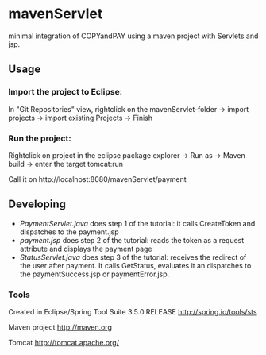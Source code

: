 # mavenServlet

minimal integration of COPYandPAY using a maven project with Servlets and jsp.

## Usage

### Import the project to Eclipse: 

In "Git Repositories" view, rightclick on the mavenServlet-folder -> import projects -> import existing Projects -> Finish

### Run the project:

Rightclick on project in the eclipse package explorer -> Run as -> Maven build -> enter the target tomcat:run 

Call it on http://localhost:8080/mavenServlet/payment

## Developing

* *PaymentServlet.java* does step 1 of the tutorial: it calls CreateToken and dispatches to the payment.jsp
* *payment.jsp* does step 2 of the tutorial: reads the token as a request attribute and displays the payment page
* *StatusServlet.java* does step 3 of the tutorial: receives the redirect of the user after payment. It calls GetStatus, evaluates it an dispatches to the paymentSuccess.jsp or paymentError.jsp.

### Tools

Created in Eclipse/Spring Tool Suite 3.5.0.RELEASE http://spring.io/tools/sts

Maven project http://maven.org

Tomcat http://tomcat.apache.org/

